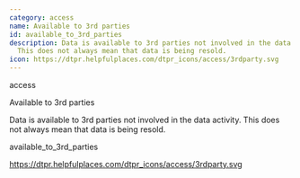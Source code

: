 ```yaml
---
category: access
name: Available to 3rd parties
id: available_to_3rd_parties
description: Data is available to 3rd parties not involved in the data activity.
  This does not always mean that data is being resold.
icon: https://dtpr.helpfulplaces.com/dtpr_icons/access/3rdparty.svg
---
```

access

Available to 3rd parties

Data is available to 3rd parties not involved in the data activity. This 
does not always mean that data is being resold.

available_to_3rd_parties

https://dtpr.helpfulplaces.com/dtpr_icons/access/3rdparty.svg